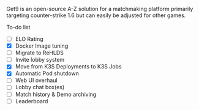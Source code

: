 Get9 is an open-source A-Z solution for a matchmaking platform primarily targeting counter-strike 1.6 but can easily be adjusted for other games.

To-do list
- [ ] ELO Rating
- [x] Docker Image tuning
- [ ] Migrate to ReHLDS
- [ ] Invite lobby system
- [x] Move from K3S Deployments to K3S Jobs
- [x] Automatic Pod shutdown
- [ ] Web UI overhaul
- [ ] Lobby chat box(es)
- [ ] Match history & Demo archiving
- [ ] Leaderboard
